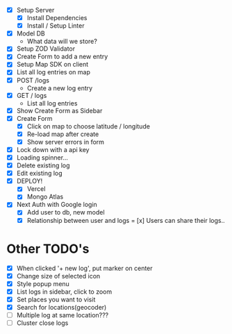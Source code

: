 - [x] Setup Server
  - [x] Install Dependencies
  - [x] Install / Setup Linter
- [x] Model DB
  - What data will we store?
- [x] Setup ZOD Validator
- [x] Create Form to add a new entry
- [x] Setup Map SDK on client
- [x] List all log entries on map
- [x] POST /logs
  - Create a new log entry
- [x] GET / logs
  - List all log entries
- [x] Show Create Form as Sidebar
- [x] Create Form
  - [x] Click on map to choose latitude / longitude
  - [x] Re-load map after create
  - [x] Show server errors in form
- [x] Lock down with a api key
- [x] Loading spinner...
- [x] Delete existing log
- [x] Edit existing log
- [x] DEPLOY!
  - [x] Vercel
  - [x] Mongo Atlas
- [x] Next Auth with Google login
  - [x] Add user to db, new model
  - [x] Relationship between user and logs
= [x] Users can share their logs..

# Other TODO's

- [x] When clicked '+ new log', put marker on center
- [x] Change size of selected icon
- [x] Style popup menu
- [x] List logs in sidebar, click to zoom
- [x] Set places you want to visit
- [x] Search for locations(geocoder)
- [ ] Multiple log at same location???
- [ ] Cluster close logs
